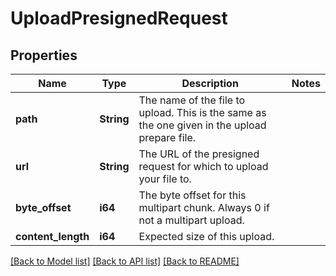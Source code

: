 # UploadPresignedRequest

## Properties

Name | Type | Description | Notes
------------ | ------------- | ------------- | -------------
**path** | **String** | The name of the file to upload. This is the same as the one given in the upload prepare file. | 
**url** | **String** | The URL of the presigned request for which to upload your file to. | 
**byte_offset** | **i64** | The byte offset for this multipart chunk. Always 0 if not a multipart upload. | 
**content_length** | **i64** | Expected size of this upload. | 

[[Back to Model list]](../README.md#documentation-for-models) [[Back to API list]](../README.md#documentation-for-api-endpoints) [[Back to README]](../README.md)


